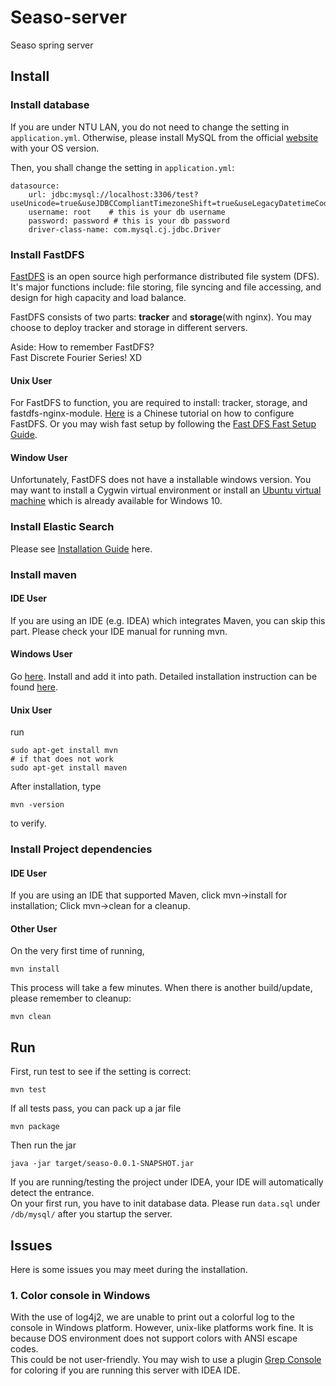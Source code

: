 # Seaso-server
Seaso spring server

## Install
### Install database
If you are under NTU LAN, you do not need to change the setting in `application.yml`. 
Otherwise, please install MySQL from the official [website](https://dev.mysql.com/downloads/mysql/) with your OS version.  

Then, you shall change the setting in `application.yml`:
```
datasource:
    url: jdbc:mysql://localhost:3306/test?useUnicode=true&useJDBCCompliantTimezoneShift=true&useLegacyDatetimeCode=false&serverTimezone=UTC
    username: root    # this is your db username
    password: password # this is your db password
    driver-class-name: com.mysql.cj.jdbc.Driver
```
### Install FastDFS
[FastDFS](https://github.com/happyfish100/fastdfs/) is an open source high performance distributed file system (DFS). 
It's major functions include: file storing, file syncing and file accessing, and design for high capacity and 
load balance.  

FastDFS consists of two parts: **tracker** and **storage**(with nginx). You may choose to deploy tracker and storage in
different servers.  

Aside: How to remember FastDFS?   
Fast Discrete Fourier Series! XD   
#### Unix User
For FastDFS to function, you are required to install: tracker, storage, and fastdfs-nginx-module. 
[Here](https://blog.csdn.net/xcg132566/article/details/79163790) is a Chinese tutorial on how to configure FastDFS. Or
you may wish fast setup by following the [Fast DFS Fast Setup Guide](doc/setup/fast-dfs-install-guide.md).  



#### Window User
Unfortunately, FastDFS does not have a installable windows version. You may want to install a Cygwin virtual 
environment or install an [Ubuntu virtual machine](https://www.microsoft.com/store/productId/9NBLGGH4MSV6) which is 
already available for Windows 10. 

### Install Elastic Search
Please see [Installation Guide](doc/elastic-search-guide.md) here.

### Install maven
#### IDE User
If you are using an IDE (e.g. IDEA) which integrates Maven, you can skip this part. Please check your IDE manual for running mvn.

#### Windows User
Go [here](https://maven.apache.org/download.cgi). Install and add it into path. Detailed installation instruction can be
found [here](https://maven.apache.org/guides/getting-started/windows-prerequisites.html).
#### Unix User
run
```
sudo apt-get install mvn
# if that does not work
sudo apt-get install maven
```

After installation, type
```
mvn -version
```
to verify.

### Install Project dependencies
#### IDE User
If you are using an IDE that supported Maven, click mvn->install for installation; Click mvn->clean for a cleanup.

#### Other User
On the very first time of running,
```
mvn install
```
This process will take a few minutes.
When there is another build/update, please remember to cleanup:
```
mvn clean
```
## Run
First, run test to see if the setting is correct:
```
mvn test
```
If all tests pass, you can pack up a jar file
```
mvn package
```
Then run the jar
```
java -jar target/seaso-0.0.1-SNAPSHOT.jar
```
If you are running/testing the project under IDEA, your IDE will automatically detect the entrance.   
On your first run, you have to init database data. Please run `data.sql` under `/db/mysql/` after you startup the server.

## Issues
Here is some issues you may meet during the installation.
### 1. Color console in Windows
With the use of log4j2, we are unable to print out a colorful log to the console in Windows platform. However, unix-like
platforms work fine. It is because DOS environment does not support colors with ANSI escape codes.  
This could be not user-friendly. You may wish to use a plugin [Grep Console](https://plugins.jetbrains.com/plugin/7125-grep-console)
for coloring if you are running this server with IDEA IDE.
